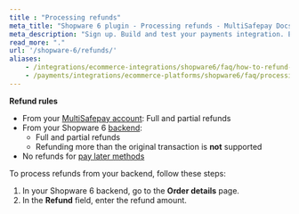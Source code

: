```yaml
---
title : "Processing refunds"
meta_title: "Shopware 6 plugin - Processing refunds - MultiSafepay Docs"
meta_description: "Sign up. Build and test your payments integration. Explore our products and services. Use our API reference, SDKs, and wrappers. Get support."
read_more: "."
url: '/shopware-6/refunds/'
aliases:
    - /integrations/ecommerce-integrations/shopware6/faq/how-to-refund-within-shopware6
    - /payments/integrations/ecommerce-platforms/shopware6/faq/processing-refunds/
---
```


**Refund rules**  

- From your [MultiSafepay account](/account/multisafepay-account/processing-refunds/): Full and partial refunds 
- From your Shopware 6 [backend](/getting-started/glossary/#backend):  
    - Full and partial refunds 
    - Refunding more than the original transaction is **not** supported
- No refunds for [pay later methods](/payment-methods/billing-suite)

To process refunds from your backend, follow these steps:

1. In your Shopware 6 backend, go to the **Order details** page.
2. In the **Refund** field, enter the refund amount. 


